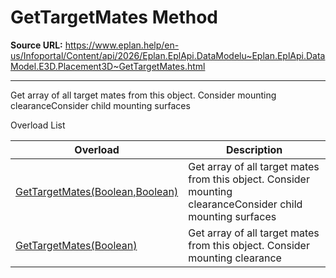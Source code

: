 # GetTargetMates Method

**Source URL:** https://www.eplan.help/en-us/Infoportal/Content/api/2026/Eplan.EplApi.DataModelu~Eplan.EplApi.DataModel.E3D.Placement3D~GetTargetMates.html

---

Get array of all target mates from this object. Consider mounting clearanceConsider child mounting surfaces

Overload List

| Overload | Description |
| --- | --- |
| [GetTargetMates(Boolean,Boolean)](Eplan.EplApi.DataModelu~Eplan.EplApi.DataModel.E3D.Placement3D~GetTargetMates(Boolean,Boolean).html) | Get array of all target mates from this object. Consider mounting clearanceConsider child mounting surfaces |
| [GetTargetMates(Boolean)](Eplan.EplApi.DataModelu~Eplan.EplApi.DataModel.E3D.Placement3D~GetTargetMates(Boolean).html) | Get array of all target mates from this object. Consider mounting clearance |
